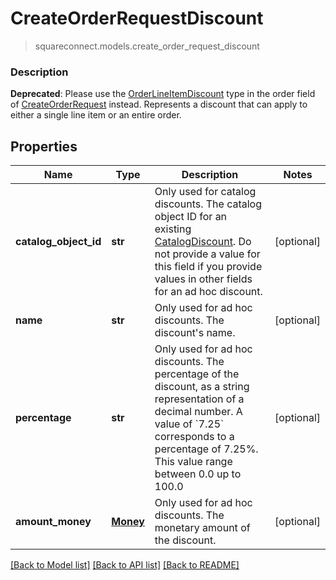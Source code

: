 # CreateOrderRequestDiscount
> squareconnect.models.create_order_request_discount

### Description

__Deprecated__: Please use the [OrderLineItemDiscount](#type-orderlineitemdiscount) type in the order field of [CreateOrderRequest](#type-createorderrequest) instead.  Represents a discount that can apply to either a single line item or an entire order.

## Properties
Name | Type | Description | Notes
------------ | ------------- | ------------- | -------------
**catalog_object_id** | **str** | Only used for catalog discounts. The catalog object ID for an existing [CatalogDiscount](#type-catalogdiscount).  Do not provide a value for this field if you provide values in other fields for an ad hoc discount. | [optional] 
**name** | **str** | Only used for ad hoc discounts. The discount&#39;s name. | [optional] 
**percentage** | **str** | Only used for ad hoc discounts. The percentage of the discount, as a string representation of a decimal number.  A value of &#x60;7.25&#x60; corresponds to a percentage of 7.25%. This value range between 0.0 up to 100.0 | [optional] 
**amount_money** | [**Money**](Money.md) | Only used for ad hoc discounts. The monetary amount of the discount. | [optional] 

[[Back to Model list]](../README.md#documentation-for-models) [[Back to API list]](../README.md#documentation-for-api-endpoints) [[Back to README]](../README.md)


